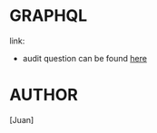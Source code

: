 # GRAPHQL

link: 

- audit question can be found [here](https://github.com/01-edu/public/tree/master/subjects/graphql/audit)

# AUTHOR

[Juan]